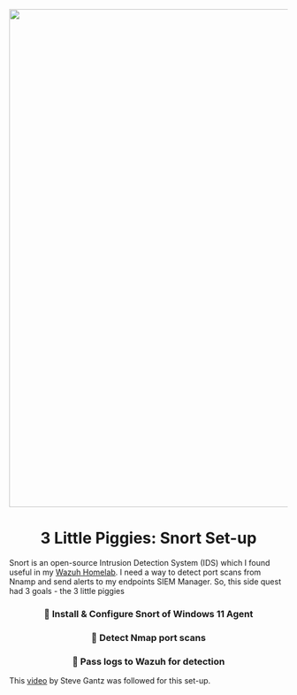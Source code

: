 <div align="center">
  <img width="1600" height="900" alt="image" src="https://github.com/user-attachments/assets/dc910c3d-7ac0-40c6-ba29-db419d9a0c94" />
  <h1>
    3 Little Piggies: Snort Set-up
  </h1>
</div>

Snort is an open-source Intrusion Detection System (IDS) which I found useful in my <a href="https://github.com/jacobbria/Homelab-SIEM.Hazah-Wazh/tree/main">Wazuh Homelab</a>.
I need a way to detect port scans from Nnamp and send alerts to my endpoints SIEM Manager. So, this side quest had 3 goals - the  3 little piggies
 <div align="center">
  <h3>🐷 Install & Configure Snort of Windows 11 Agent</h3>
  <h3>🐷 Detect Nmap port scans</h3>
  <h3>🐷 Pass logs to Wazuh for detection </h3>
 </div>

This <a href="https://www.youtube.com/watch?v=RwWM0srLSg0&list=PLO0SXQmz3ypmofNFSPnRR7JbJmwvJPSWM&index=2">video</a> by Steve Gantz was followed for this set-up.

